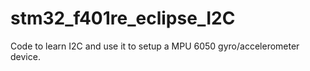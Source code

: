 # stm32_f401re_eclipse_I2C

Code to learn I2C and use it to setup a MPU 6050 gyro/accelerometer device.
